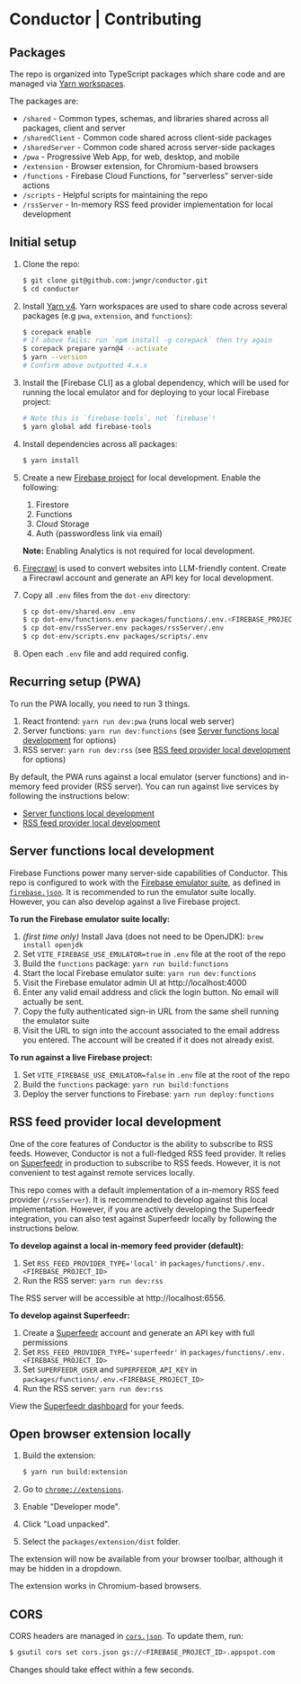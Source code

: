 # Conductor | Contributing

## Packages

The repo is organized into TypeScript packages which share code and are managed via
[Yarn workspaces](https://classic.yarnpkg.com/lang/en/docs/workspaces/).

The packages are:

- `/shared` - Common types, schemas, and libraries shared across all packages, client and server
- `/sharedClient` - Common code shared across client-side packages
- `/sharedServer` - Common code shared across server-side packages
- `/pwa` - Progressive Web App, for web, desktop, and mobile
- `/extension` - Browser extension, for Chromium-based browsers
- `/functions` - Firebase Cloud Functions, for "serverless" server-side actions
- `/scripts` - Helpful scripts for maintaining the repo
- `/rssServer` - In-memory RSS feed provider implementation for local development

## Initial setup

1.  Clone the repo:

    ```bash
    $ git clone git@github.com:jwngr/conductor.git
    $ cd conductor
    ```

1.  Install [Yarn v4](https://yarnpkg.com/getting-started/install). Yarn workspaces are used to
    share code across several packages (e.g `pwa`, `extension`, and `functions`):

    ```bash
    $ corepack enable
    # If above fails: run `npm install -g corepack` then try again
    $ corepack prepare yarn@4 --activate
    $ yarn --version
    # Confirm above outputted 4.x.x
    ```

1.  Install the [Firebase CLI] as a global dependency, which will be used for running the local
    emulator and for deploying to your local Firebase project:

    ```bash
    # Note this is `firebase-tools`, not `firebase`!
    $ yarn global add firebase-tools
    ```

1.  Install dependencies across all packages:

    ```bash
    $ yarn install
    ```

1.  Create a new [Firebase project](https://firebase.google.com/) for local development. Enable the
    following:

    1.  Firestore
    1.  Functions
    1.  Cloud Storage
    1.  Auth (passwordless link via email)

    **Note:** Enabling Analytics is not required for local development.

1.  [Firecrawl](https://www.firecrawl.dev/) is used to convert websites into LLM-friendly content.
    Create a Firecrawl account and generate an API key for local development.

1.  Copy all `.env` files from the `dot-env` directory:

    ```bash
    $ cp dot-env/shared.env .env
    $ cp dot-env/functions.env packages/functions/.env.<FIREBASE_PROJECT_ID>
    $ cp dot-env/rssServer.env packages/rssServer/.env
    $ cp dot-env/scripts.env packages/scripts/.env
    ```

1.  Open each `.env` file and add required config.

## Recurring setup (PWA)

To run the PWA locally, you need to run 3 things.

1. React frontend: `yarn run dev:pwa` (runs local web server)
1. Server functions: `yarn run dev:functions` (see [Server functions local development](#server-functions-local-development) for options)
1. RSS server: `yarn run dev:rss` (see [RSS feed provider local development](#rss-feed-provider-local-development) for options)

By default, the PWA runs against a local emulator (server functions) and in-memory feed provider
(RSS server). You can run against live services by following the instructions below:

- [Server functions local development](#server-functions-local-development)
- [RSS feed provider local development](#rss-feed-provider-local-development)

## Server functions local development

Firebase Functions power many server-side capabilities of Conductor. This repo is configured to work
with the [Firebase emulator suite](https://firebase.google.com/docs/emulator-suite), as defined
in [`firebase.json`](/firebase.json). It is recommended to run the emulator suite locally. However,
you can also develop against a live Firebase project.

**To run the Firebase emulator suite locally:**

1. _(first time only)_ Install Java (does not need to be OpenJDK): `brew install openjdk`
1. Set `VITE_FIREBASE_USE_EMULATOR=true` in `.env` file at the root of the repo
1. Build the `functions` package: `yarn run build:functions`
1. Start the local Firebase emulator suite: `yarn run dev:functions`
1. Visit the Firebase emulator admin UI at http://localhost:4000
1. Enter any valid email address and click the login button. No email will actually be sent.
1. Copy the fully authenticated sign-in URL from the same shell running the emulator suite
1. Visit the URL to sign into the account associated to the email address you entered. The account
   will be created if it does not already exist.

**To run against a live Firebase project:**

1. Set `VITE_FIREBASE_USE_EMULATOR=false` in `.env` file at the root of the repo
1. Build the `functions` package: `yarn run build:functions`
1. Deploy the server functions to Firebase: `yarn run deploy:functions`

## RSS feed provider local development

One of the core features of Conductor is the ability to subscribe to RSS feeds. However, Conductor
is not a full-fledged RSS feed provider. It relies on [Superfeedr](https://superfeedr.com/) in
production to subscribe to RSS feeds. However, it is not convenient to test against remote services
locally.

This repo comes with a default implementation of a in-memory RSS feed provider (`/rssServer`). It
is recommended to develop against this local implementation. However, if you are actively developing
the Superfeedr integration, you can also test against Superfeedr locally by following the
instructions below.

**To develop against a local in-memory feed provider (default):**

1. Set `RSS_FEED_PROVIDER_TYPE='local'` in `packages/functions/.env.<FIREBASE_PROJECT_ID>`
1. Run the RSS server: `yarn run dev:rss`

The RSS server will be accessible at http://localhost:6556.

**To develop against Superfeedr:**

1. Create a [Superfeedr](https://superfeedr.com/) account and generate an API key with full permissions
1. Set `RSS_FEED_PROVIDER_TYPE='superfeedr'` in `packages/functions/.env.<FIREBASE_PROJECT_ID>`
1. Set `SUPERFEEDR_USER` and `SUPERFEEDR_API_KEY` in `packages/functions/.env.<FIREBASE_PROJECT_ID>`
1. Run the RSS server: `yarn run dev:rss`

View the [Superfeedr dashboard](https://superfeedr.com/) for your feeds.

## Open browser extension locally

1. Build the extension:

   ```bash
   $ yarn run build:extension
   ```

1. Go to [`chrome://extensions`](chrome://extensions).

1. Enable "Developer mode".

1. Click "Load unpacked".

1. Select the `packages/extension/dist` folder.

The extension will now be available from your browser toolbar, although it may be hidden in a
dropdown.

The extension works in Chromium-based browsers.

## CORS

CORS headers are managed in [`cors.json`](/cors.json). To update them, run:

```bash
$ gsutil cors set cors.json gs://<FIREBASE_PROJECT_ID>.appspot.com
```

Changes should take effect within a few seconds.
